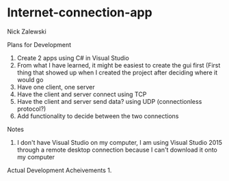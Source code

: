 # Internet-connection-app

Nick Zalewski

Plans for Development
1. Create 2 apps using C# in Visual Studio
2. From what I have learned, it might be easiest to create the gui first (First thing that showed up when I created the project after deciding where it would go
3. Have one client, one server
4. Have the client and server connect using TCP
5. Have the client and server send data? using UDP (connectionless protocol?)
6. Add functionality to decide between the two connections

Notes
1. I don't have Visual Studio on my computer, I am using Visual Studio 2015 through a remote desktop connection because I can't download it onto my computer


Actual Development Acheivements
1. 

